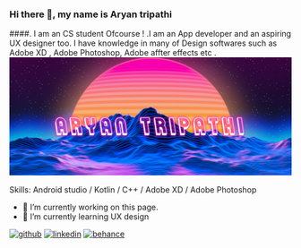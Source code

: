 
### Hi there 👋, my name is Aryan tripathi
####. I am an CS student Ofcourse ! .I am an App developer and an aspiring UX designer too. I have knowledge in many of Design softwares such as Adobe XD , Adobe Photoshop, Adobe affter effects etc .  
![I am Aryan Tripathi from India. I am an CS student Ofcourse ! .I am an aspiring UX designer and App developer too. I have knowledge in many of Design softwares such as Adobe XD , Adobe Photoshop, Adobe affter effects etc .  ](https://github.com/Aryan7058/Aryan7058/blob/main/github%20banner%20.jpg)

Skills: Android studio / Kotlin / C++ / Adobe XD / Adobe Photoshop

- 🔭 I’m currently working on this page. 
- 🌱 I’m currently learning UX design 


[<img src='https://cdn.jsdelivr.net/npm/simple-icons@3.0.1/icons/github.svg' alt='github' height='40'>](https://github.com/Aryan7058)  [<img src='https://cdn.jsdelivr.net/npm/simple-icons@3.0.1/icons/linkedin.svg' alt='linkedin' height='40'>](https://www.linkedin.com/in/https://www.linkedin.com/in/aryan-tripathi-56b852159//)  [<img src='https://cdn.jsdelivr.net/npm/simple-icons@3.0.1/icons/behance.svg' alt='behance' height='40'>](https://www.behance.net/aryantripathi1)  

